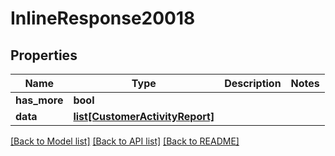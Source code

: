 # InlineResponse20018

## Properties
Name | Type | Description | Notes
------------ | ------------- | ------------- | -------------
**has_more** | **bool** |  | 
**data** | [**list[CustomerActivityReport]**](CustomerActivityReport.md) |  | 

[[Back to Model list]](../README.md#documentation-for-models) [[Back to API list]](../README.md#documentation-for-api-endpoints) [[Back to README]](../README.md)


